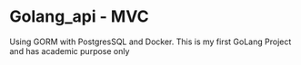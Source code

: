 # Golang_api - MVC 
Using GORM with PostgresSQL and Docker.
This is my first GoLang Project and has academic purpose only
